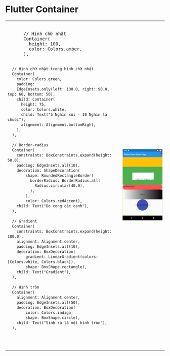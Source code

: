 # Flutter Container

<table>

<td>
  <pre> 
      // Hình chữ nhật
      Container(
        height: 100,
        color: Colors.amber,
      ),

      // Hình chữ nhật trong hình chữ nhật
      Container(
        color: Colors.green,
        padding:
        EdgeInsets.only(left: 100.0, right: 90.0, top: 60, bottom: 50),
        child: Container(
          height: 75,
          color: Colors.white,
          child: Text("5 Nghìn xôi - 10 Nghìn lá chuối"),
          alignment: Alignment.bottomRight,
        ),
      ),

      // Border-radius
      Container(
        constraints: BoxConstraints.expand(height: 50.0),
        padding: EdgeInsets.all(10),
        decoration: ShapeDecoration(
            shape: RoundedRectangleBorder(
              borderRadius: BorderRadius.all(
                Radius.circular(40.0),
              ),
            ),
            color: Colors.redAccent),
        child: Text("Bo cong các cạnh"),
      ),

      // Gradient
      Container(
        constraints: BoxConstraints.expand(height: 100.0),
        alignment: Alignment.center,
        padding: EdgeInsets.all(10),
        decoration: BoxDecoration(
            gradient: LinearGradient(colors: [Colors.white, Colors.black]),
            shape: BoxShape.rectangle),
        child: Text("Gradient"),
      ),

      // Hình tròn
      Container(
        alignment: Alignment.center,
        padding: EdgeInsets.all(50),
        decoration: BoxDecoration(
            color: Colors.indigo,
            shape: BoxShape.circle),
        child: Text("Sinh ra là một hình tròn"),
      ),
  </pre>
</td>
<td>
  <img src = "./images/Screenshot_1569579876.png" width="300">
</td>
</tr>
  </table>
